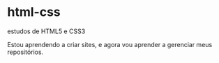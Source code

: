 # html-css
 estudos de HTML5 e CSS3

Estou aprendendo a criar sites, e agora vou aprender a gerenciar meus repositórios.